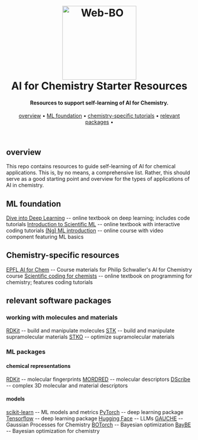 
<h1 align="center">
    <br>
    <img src="./imgs/loop.png" alt="Web-BO" width="200">
    <br>
    AI for Chemistry Starter Resources 
    <br>
</h1>

<h4 align="center">Resources to support self-learning of AI for Chemistry.</h4>

<p align="center">
    <a href="#overview">overview</a> •
    <a href="#foundation">ML foundation</a> •
    <a href="#chemistry">chemistry-specific tutorials</a> •
    <a href="#relevant-packages">relevant packages</a> •
</p>

<br>

## overview

This repo contains resources to guide self-learning of AI for chemical
applications. This is, by no means, a comprehensive list. Rather, this should
serve as a good starting point and overview for the types of applications of
AI in chemistry.

## ML foundation

<a href="https://d2l.ai/index.html">Dive into Deep Learning</a> -- online textbook on deep learning; includes code tutorials
<a href="https://predictivesciencelab.github.io/data-analytics-se/index.html#">Introduction to Scientific ML</a> -- online textbook with interactive coding tutorials
<a href="https://www.coursera.org/specializations/machine-learning-introduction">(Ng) ML introduction</a> -- online course with video component featuring ML basics


## Chemistry-specific resources

<a href="https://github.com/schwallergroup/ai4chem_course">EPFL AI for Chem</a> -- Course materials for Philip Schwaller's AI for Chemistry course
<a href="https://weisscharlesj.github.io/SciCompforChemists/notebooks/introduction/intro.html">Scientific coding for chemists</a> -- online textbook on programming for chemistry; features coding tutorials

## relevant software packages

### working with molecules and materials

<a href="https://www.rdkit.org/docs/Overview.html">RDKit</a> -- build and manipulate molecules
<a href="https://github.com/lukasturcani/stk">STK</a> -- build and manipulate supramolecular materials
<a href="https://github.com/JelfsMaterialsGroup/stko">STKO</a> -- optimize supramolecular materials

### ML packages

#### chemical representations

<a href="https://www.rdkit.org/docs/Overview.html">RDKit</a> -- molecular fingerprints
<a href="https://github.com/mordred-descriptor/mordred">MORDRED</a> -- molecular descriptors
<a href="https://singroup.github.io/dscribe/latest/tutorials/tutorials.html">DScribe</a> -- complex 3D molecular and material descriptors

#### models

<a href="https://scikit-learn.org/stable/user_guide.html">scikit-learn</a> -- ML models and metrics
<a href="https://pytorch.org/tutorials/">PyTorch</a> -- deep learning package
<a href="https://www.tensorflow.org/learn">Tensorflow</a> -- deep learning package
<a href="https://huggingface.co/docs/transformers/en/index">Hugging Face</a> -- LLMs
<a href="https://github.com/leojklarner/gauche">GAUCHE</a> -- Gaussian Processes for Chemistry
<a href="https://botorch.org/tutorials/">BOTorch</a> -- Bayesian optimization
<a href="https://emdgroup.github.io/baybe/stable/">BayBE</a> -- Bayesian optimization for chemistry

